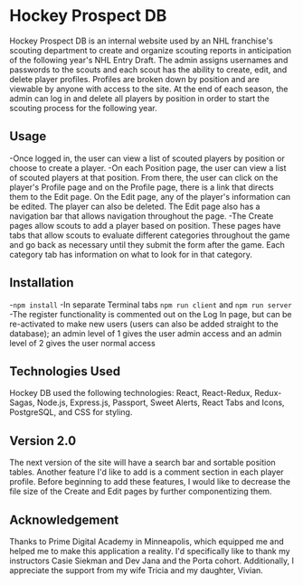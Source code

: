# Hockey Prospect DB
Hockey Prospect DB is an internal website used by an NHL franchise's scouting department to create and organize scouting reports in anticipation of the following year's NHL Entry Draft. The admin assigns usernames and passwords to the scouts and each scout has the ability to create, edit, and delete player profiles. Profiles are broken down by position and are viewable by anyone with access to the site. At the end of each season, the admin can log in and delete all players by position in order to start the scouting process for the following year.

## Usage
-Once logged in, the user can view a list of scouted players by position or choose to create a player.
-On each Position page, the user can view a list of scouted players at that position. From there, the user can click on the player's Profile page and on the Profile page, there is a link that directs them to the Edit page. On the Edit page, any of the player's information can be edited. The player can also be deleted. The Edit page also has a navigation bar that allows navigation throughout the page.
-The Create pages allow scouts to add a player based on position. These pages have tabs that allow scouts to evaluate different categories throughout the game and go back as necessary until they submit the form after the game. Each category tab has information on what to look for in that category.

## Installation
-`npm install`
-In separate Terminal tabs `npm run client` and `npm run server`
-The register functionality is commented out on the Log In page, but can be re-activated to make new users (users can also be added straight to the database); an admin level of 1 gives the user admin access and an admin level of 2 gives the user normal access

## Technologies Used
Hockey DB used the following technologies: React, React-Redux, Redux-Sagas, Node.js, Express.js, Passport, Sweet Alerts, React Tabs and Icons, PostgreSQL, and CSS for styling.

## Version 2.0
The next version of the site will have a search bar and sortable position tables. Another feature I'd like to add is a comment section in each player profile. Before beginning to add these features, I would like to decrease the file size of the Create and Edit pages by further componentizing them.

## Acknowledgement
Thanks to Prime Digital Academy in Minneapolis, which equipped me and helped me to make this application a reality. I'd specifically like to thank my instructors Casie Siekman and Dev Jana and the Porta cohort. Additionally, I appreciate the support from my wife Tricia and my daughter, Vivian.
